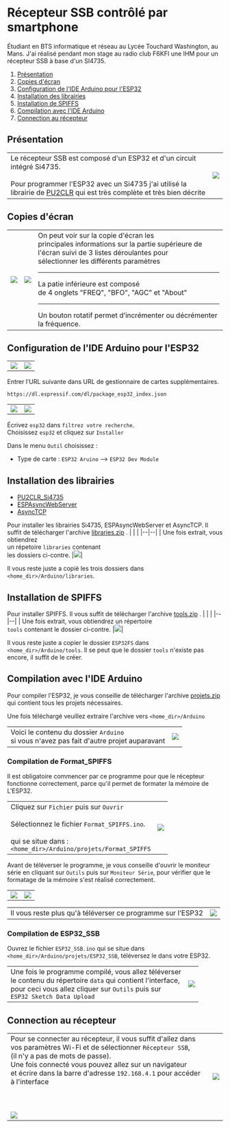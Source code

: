 ﻿# Récepteur SSB contrôlé par smartphone
Étudiant en BTS informatique et réseau au Lycée Touchard Washington, au Mans. J'ai réalisé pendant mon stage au radio club F6KFI une IHM pour un récepteur SSB à base d'un SI4735.

 1. [Présentation](https://github.com/BenjaminNeveu/ESP32_Si4735_Control_by_WiFi#pr%C3%A9sentation)
 2. [Copies d'écran](https://github.com/BenjaminNeveu/ESP32_Si4735_Control_by_WiFi#copies-décran)
 3. [Configuration de l'IDE Arduino pour l'ESP32](https://github.com/BenjaminNeveu/ESP32_Si4735_Control_by_WiFi#configuration-de-lide-arduino-pour-lesp32)
 4. [Installation des librairies](https://github.com/BenjaminNeveu/ESP32_Si4735_Control_by_WiFi#installation-des-librairies)  
 5. [Installation de SPIFFS](https://github.com/BenjaminNeveu/ESP32_Si4735_Control_by_WiFi#installation-de-spiffs)
 6. [Compilation avec l'IDE Arduino](https://github.com/BenjaminNeveu/ESP32_Si4735_Control_by_WiFi#compilation-avec-lide-arduino)
 7. [Connection au récepteur](https://github.com/BenjaminNeveu/ESP32_Si4735_Control_by_WiFi#connection-au-récepteur)

## Présentation

|  |  |
|--|--|
| Le récepteur SSB est composé d'un ESP32 et d'un circuit intégré Si4735. <br> <br> Pour programmer l'ESP32 avec un Si4735 j'ai utilisé la librairie de [PU2CLR](https://github.com/pu2clr/SI4735) qui est très complète et très bien décrite| ![](04_Extras/circuit_integre_test/img_montage.jpg)|


## Copies d'écran

|  |  |  |
|--|--|--|
| ![](04_Extras/copie_ecran_ssb/1.0_ssb_freq.jpg) | ![](04_Extras/copie_ecran_ssb/2.0_bfo.jpg) |On peut voir sur la copie d'écran les <br>principales informations sur la partie supérieure de l'écran suivi de 3 listes déroulantes pour <br>sélectionner les différents paramètres <br> <hr>La patie inférieure est composé <br>de 4 onglets "FREQ", "BFO", "AGC" et "About"<br> <hr>Un bouton rotatif permet d’incrémenter ou décrémenter la fréquence.|

## Configuration de l'IDE Arduino pour l'ESP32

|  |  |
|--|--|
| ![](04_Extras/image_readme/config_IDE_Arduino.png) | ![](04_Extras/image_readme/capture_pref.png) |

Entrer l’URL suivante dans URL de gestionnaire de cartes supplémentaires.
	
	https://dl.espressif.com/dl/package_esp32_index.json

|  |  |
|--|--|
| ![](04_Extras/image_readme/capture_outil_gestion.png) | ![](04_Extras/image_readme/capture_gestion.png) |

Écrivez ``esp32`` dans ``filtrez votre recherche``. <br>Choisissez ``esp32`` et cliquez sur ``Installer``

Dans le menu ``Outil`` choisissez :
* Type de carte : ``ESP32 Aruino`` --> ``ESP32 Dev Module``

## Installation des librairies

 - [PU2CLR_Si4735](https://github.com/pu2clr/SI4735) 
 - [ESPAsyncWebServer](https://github.com/me-no-dev/ESPAsyncWebServer)
 - [AsyncTCP](https://github.com/me-no-dev/AsyncTCP)
 
 Pour installer les librairies Si4735, ESPAsyncWebServer et AsyncTCP. Il suffit de télécharger l'archive [libraries.zip](https://github.com/BenjaminNeveu/ESP32_Si4735_Control_by_WiFi/raw/master/02_libraries/libraries.zip) .
|  |  |
|--|--|
| Une fois extrait, vous obtiendrez <br> un répetoire ``libraries`` contenant <br> les dossiers ci-contre. |![](04_Extras/image_readme/fichier_libraries.png)|

Il vous reste juste a copié les trois dossiers dans ``<home_dir>/Arduino/libraries``.

## Installation de SPIFFS

Pour installer SPIFFS. Il vous suffit de télécharger l'archive [tools.zip](https://github.com/BenjaminNeveu/ESP32_Si4735_Control_by_WiFi/raw/master/03_tools/tools.zip) .
|  |  |
|--|--|
| Une fois extrait, vous obtiendrez un répertoire <br>``tools`` contenant  le dossier ci-contre. |![](04_Extras/image_readme/fichier_tools.png)|

Il vous reste juste a copier le dossier ````ESP32FS```` dans ``<home_dir>/Arduino/tools``. Il se peut que le dossier ``tools`` n'existe pas encore, il suffit de le créer.



## Compilation avec l'IDE Arduino 

Pour compiler l'ESP32, je vous conseille de télécharger l'archive [projets.zip](https://github.com/BenjaminNeveu/ESP32_Si4735_Control_by_WiFi/raw/master/01_Projets/projets.zip) qui contient tous les projets nécessaires.

Une fois téléchargé veuillez extraire l'archive vers ``<home_dir>/Arduino``

|  |  |
|--|--|
| Voici le contenu du dossier ``Arduino``<br> si vous n'avez pas fait d'autre projet auparavant | ![](04_Extras/image_readme/contenu_arduino.png) |

### Compilation de Format_SPIFFS 

Il est obligatoire commencer par ce programme pour que le récepteur fonctionne correctement, parce qu'il permet de formater la mémoire de L'ESP32.

|  |  |
|--|--|
|Cliquez sur ``Fichier`` puis sur ``Ouvrir``<br><br>Sélectionnez le fichier ``Format_SPIFFS.ino``.<br><br>qui se situe dans : <br> ``<home_dir>/Arduino/projets/Format_SPIFFS`` |![](04_Extras/image_readme/fichier_ouvrir.png) |

Avant de téléverser le programme, je vous conseille d'ouvrir le moniteur série en cliquant sur ``Outils`` puis sur ``Moniteur Série``, pour vérifier que le formatage de la mémoire s'est réalisé correctement.

|  |  |
|--|--|
|![](04_Extras/image_readme/menu_moniteur_serie.png)|![](04_Extras/image_readme/moniteur_serie.png)|

|  |  |
|--|--|
|Il vous reste plus qu'à téléverser ce programme sur l'ESP32|![](04_Extras/image_readme/televerser.png)|

### Compilation de ESP32_SSB 

Ouvrez le fichier ``ESP32_SSB.ino`` qui se situe dans ``<home_dir>/Arduino/projets/ESP32_SSB``, téléversez le dans votre ESP32.

|  |  |
|--|--|
|Une fois le programme compilé, vous allez téléverser <br>le contenu du répertoire ``data`` qui contient l'interface,<br> pour ceci vous allez cliquer sur ``Outils`` puis sur<br> ``ESP32 Sketch Data Upload``|![](04_Extras/image_readme/televerser_data.png)|

## Connection au récepteur

|  |  |
|--|--|
|Pour se connecter au récepteur, il vous suffit d'allez dans <br>vos paramètres Wi-Fi et de sélectionner ``Récepteur SSB``, <br>(il n'y a pas de mots de passe).<br> Une fois connecté vous pouvez allez sur un navigateur<br> et écrire dans la barre d'adresse ``192.168.4.1`` pour accéder à l'interface <br><br><br><br>![](04_Extras/image_readme/connection_recepteur.jpg)|![](04_Extras/image_readme/parametre_wifi.jpg)|
